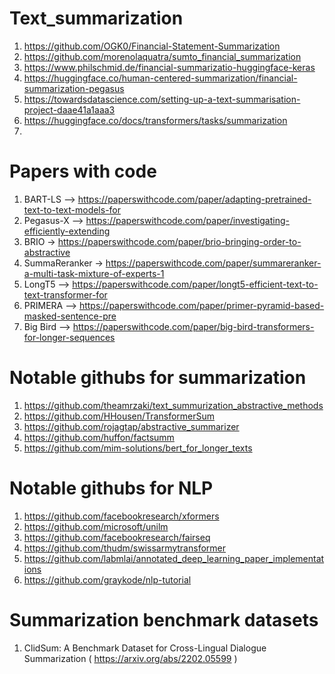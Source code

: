 # Text_summarization

1. https://github.com/OGK0/Financial-Statement-Summarization
2. https://github.com/morenolaquatra/sumto_financial_summarization
3. https://www.philschmid.de/financial-summarizatio-huggingface-keras
4. https://huggingface.co/human-centered-summarization/financial-summarization-pegasus
5. https://towardsdatascience.com/setting-up-a-text-summarisation-project-daae41a1aaa3
6. https://huggingface.co/docs/transformers/tasks/summarization
7. 

# Papers with code
1. BART-LS --> https://paperswithcode.com/paper/adapting-pretrained-text-to-text-models-for
2. Pegasus-X --> https://paperswithcode.com/paper/investigating-efficiently-extending
3. BRIO -> https://paperswithcode.com/paper/brio-bringing-order-to-abstractive
4. SummaReranker -> https://paperswithcode.com/paper/summareranker-a-multi-task-mixture-of-experts-1
5. LongT5 --> https://paperswithcode.com/paper/longt5-efficient-text-to-text-transformer-for
6. PRIMERA --> https://paperswithcode.com/paper/primer-pyramid-based-masked-sentence-pre
7. Big Bird --> https://paperswithcode.com/paper/big-bird-transformers-for-longer-sequences

# Notable githubs for summarization
1. https://github.com/theamrzaki/text_summurization_abstractive_methods
2. https://github.com/HHousen/TransformerSum
3. https://github.com/rojagtap/abstractive_summarizer
4. https://github.com/huffon/factsumm
5. https://github.com/mim-solutions/bert_for_longer_texts

# Notable githubs for NLP
1. https://github.com/facebookresearch/xformers
2. https://github.com/microsoft/unilm
3. https://github.com/facebookresearch/fairseq
4. https://github.com/thudm/swissarmytransformer
5. https://github.com/labmlai/annotated_deep_learning_paper_implementations
6. https://github.com/graykode/nlp-tutorial

# Summarization benchmark datasets
1. ClidSum: A Benchmark Dataset for Cross-Lingual Dialogue Summarization ( https://arxiv.org/abs/2202.05599 )

